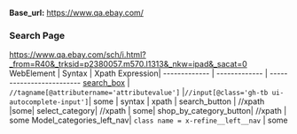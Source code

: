 **Base_url:** https://www.qa.ebay.com/
### Search Page
https://www.qa.ebay.com/sch/i.html?_from=R40&_trksid=p2380057.m570.l1313&_nkw=ipad&_sacat=0                    
WebElement         | Syntax   | Xpath Expression|
------------- | -------------   | -------------------------
[search_box](https://github.corp.ebay.com/pboopathi/Xpath-CheatSheet/blob/master/search_box.png)  | `//tagname[@attributername='attributevalue']` |`//input[@class='gh-tb ui-autocomplete-input']`|
some  | syntax    | xpath |
search_button | //xpath |some|
select_category| //xpath | some|
shop_by_category_button| //xpath | some
Model_categories_left_nav| `class name = x-refine__left__nav` | some
